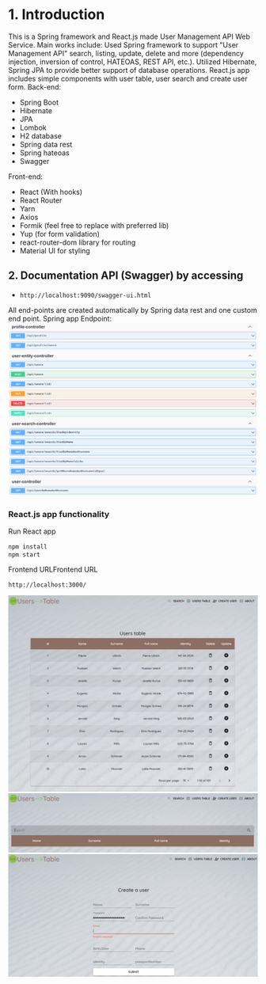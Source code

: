 # 1. Introduction
   This is a Spring framework and React.js made User Management API Web Service. Main works include:
   Used Spring framework to support "User Management API" search, listing, update, delete and more 
   (dependency injection, inversion of control, HATEOAS, REST API, etc.). Utilized Hibernate, 
   Spring JPA to provide better support of database operations. React.js app includes simple components 
   with user table, user search and create user form. 
Back-end:
* Spring Boot 
* Hibernate
* JPA
* Lombok
* H2 database
* Spring data rest
* Spring hateoas
* Swagger

Front-end:

* React (With hooks)
* React Router
* Yarn
* Axios
* Formik (feel free to replace with preferred lib)
* Yup (for form validation)
* react-router-dom library for routing
* Material UI for styling

## 2. Documentation API (Swagger) by accessing
- `http://localhost:9090/swagger-ui.html`

All end-points are created automatically by Spring data rest and one custom end point. 
Spring app Endpoint:
![img.png](img.png)

### React.js app functionality
Run React app
~~~~
npm install
npm start
~~~~
Frontend URLFrontend URL
~~~~
http://localhost:3000/
~~~~
![img_1.png](img_1.png)
![img_2.png](img_2.png)
![img_3.png](img_3.png)
